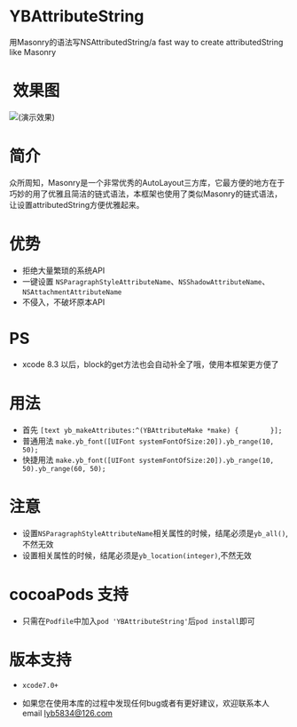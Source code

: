 # YBAttributeString
用Masonry的语法写NSAttributedString/a fast way to create attributedString like Masonry

#  效果图
 ![(演示效果)](http://7xt3dd.com1.z0.glb.clouddn.com/YBAttributeStringAnimation.gif)

# 简介
众所周知，Masonry是一个非常优秀的AutoLayout三方库，它最方便的地方在于巧妙的用了优雅且简洁的链式语法，本框架也使用了类似Masonry的链式语法，让设置attributedString方便优雅起来。

# 优势
 *  拒绝大量繁琐的系统API
 *  一键设置 `NSParagraphStyleAttributeName`、`NSShadowAttributeName`、`NSAttachmentAttributeName`
 *  不侵入，不破坏原本API

 # PS
* xcode 8.3 以后，block的get方法也会自动补全了哦，使用本框架更方便了

 # 用法
* 首先 
`[text yb_makeAttributes:^(YBAttributeMake *make) {        }];`
* 普通用法
`make.yb_font([UIFont systemFontOfSize:20]).yb_range(10, 50);`
* 快捷用法
`make.yb_font([UIFont systemFontOfSize:20]).yb_range(10, 50).yb_range(60, 50);`

 # 注意
* 设置`NSParagraphStyleAttributeName`相关属性的时候，结尾必须是`yb_all()`,不然无效
* 设置相关属性的时候，结尾必须是`yb_location(integer)`,不然无效

# cocoaPods 支持
 * 只需在`Podfile`中加入`pod 'YBAttributeString'`后`pod install`即可
  

# 版本支持
* `xcode7.0+`

* 如果您在使用本库的过程中发现任何bug或者有更好建议，欢迎联系本人email  lyb5834@126.com
